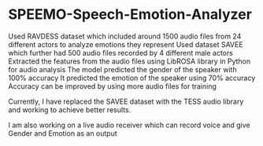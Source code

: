 # SPEEMO-Speech-Emotion-Analyzer
Used RAVDESS dataset which included around 1500 audio files from 24 different actors to analyze emotions they represent Used dataset SAVEE which further had 500 audio files recorded by 4 different male actors Extracted the features from the audio files using LibROSA library in Python for audio analysis The model predicted the gender of the speaker with 100% accuracy It predicted the emotion of the speaker using 70% accuracy Accuracy can be improved by using more audio files for training


Currently, I have replaced the SAVEE dataset with the TESS audio library and working to achieve better results.

I am also working on a live audio receiver which can record voice and give Gender and Emotion as an output
